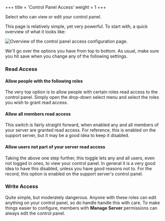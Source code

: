 +++
title = 'Control Panel Access'
weight = 1
+++

Select who can view or edit your control panel.

<!--more-->

This page is relatively simple, yet very powerful. To start with, a quick overview of what it looks like:

![Overview of the control panel access configuration page.](/images/core/control_panel_access.png)

We'll go over the options you have from top to bottom. As usual, make sure you hit save when you change any of the
following settings.

### Read Access

#### Allow people with the following roles

The very top option is to allow people with certain roles read access to the control panel. Simply open the drop-down
select menu and select the roles you wish to grant read access.

#### Allow all members read access

This switch is fairly straight forward, when enabled any and all members of your server are granted read access. For
reference, this is enabled on the support server, but it may be a good idea to keep it disabled.

#### Allow users not part of your server read access

Taking the above one step further, this toggle lets any and all users, even not logged in ones, to view your control
panel. In general it is a very good idea to have this disabled, unless you have good reasons not to. For the record,
this option is enabled on the support server's control panel.

### Write Access

Quite simple, but moderately dangerous. Anyone with these roles can edit anything on your control panel, so do handle
handle this with care. To make things easier to configure, members with **Manage Server** permissions can always edit
the control panel.
